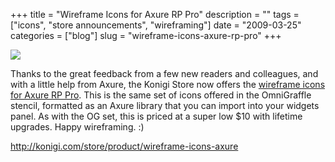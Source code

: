 +++
title = "Wireframe Icons for Axure RP Pro"
description = ""
tags = ["icons", "store announcements", "wireframing"]
date = "2009-03-25"
categories = ["blog"]
slug = "wireframe-icons-axure-rp-pro"
+++



  <div class="notebook-screenshot"><a href="http://shop.konigi.com/product/wireframe-icons-axure?q=store/product/wireframe-icons-axure"><img src="http://media.konigi.com/bluga/wt49ca31f2f2dd8.jpg"/></a></div><p>Thanks to the great feedback from a few new readers and colleagues, and with a little help from Axure, the Konigi Store now offers the <a href="http://shop.konigi.com/product/wireframe-icons-axure?q=store/product/wireframe-icons-axure">wireframe icons for Axure RP Pro</a>. This is the same set of icons offered in the OmniGraffle stencil, formatted as an Axure library that you can import into your widgets panel. As with the OG set, this is priced at a super low $10 with lifetime upgrades. Happy wireframing. :)</p>
    
  <a href="http://shop.konigi.com/product/wireframe-icons-axure?q=store/product/wireframe-icons-axure">http://konigi.com/store/product/wireframe-icons-axure</a>
